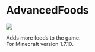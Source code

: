 AdvancedFoods
=============

<a href='http://play.zsinfo.nl:8080/job/AdvancedFoods/'><img src='http://play.zsinfo.nl:8080/job/AdvancedFoods/badge/icon'></a>

Adds more foods to the game.<br>
For Minecraft version 1.7.10.
